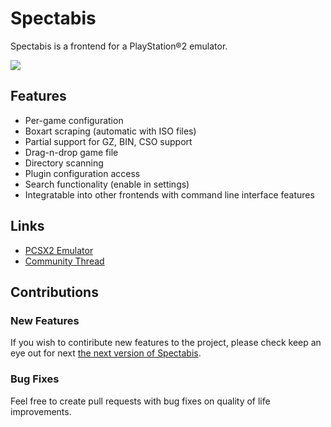 # Spectabis
Spectabis is a frontend for a PlayStation®2 emulator.

![](http://i.imgur.com/fNRs2TO.png)

## Features
* Per-game configuration
* Boxart scraping (automatic with ISO files)
* Partial support for GZ, BIN, CSO support
* Drag-n-drop game file 
* Directory scanning
* Plugin configuration access
* Search functionality (enable in settings)
* Integratable into other frontends with command line interface features

## Links
* [PCSX2 Emulator](http://pcsx2.net/)
* [Community Thread](http://forums.pcsx2.net/Thread-Spectabis-A-better-PCSX2-frontend-launcher)

## Contributions
### New Features
If you wish to contiribute new features to the project, please check keep an eye out for next [the next version of Spectabis](https://github.com/faithlv/spectabis-next).

### Bug Fixes
Feel free to create pull requests with bug fixes on quality of life improvements.
